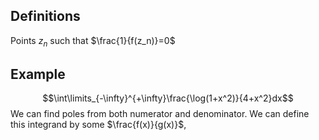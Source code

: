 ## Definitions

Points $z_n$ such that $\frac{1}{f(z_n)}=0$
## Example

$$\int\limits_{-\infty}^{+\infty}\frac{\log(1+x^2)}{4+x^2}dx$$
We can find poles from both numerator and denominator. We can define this integrand by some $\frac{f(x)}{g(x)}$, 
